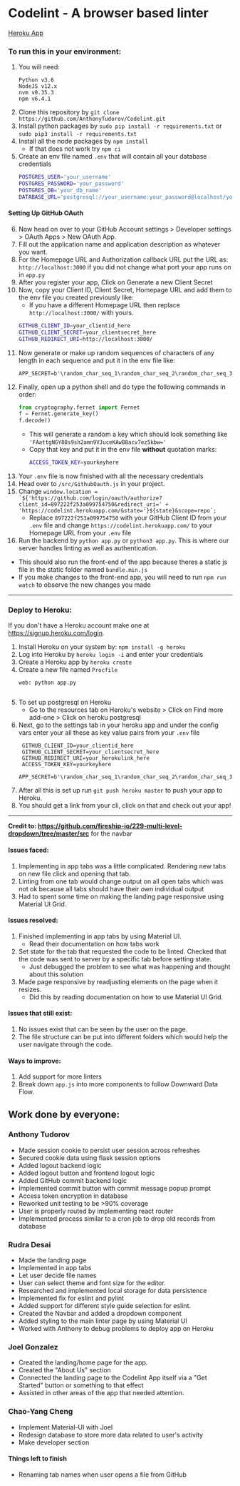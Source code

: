 # Codelint - A browser based linter

[Heroku App](https://codelint.herokuapp.com/)

### To run this in your environment:
1. You will need:
   ```
   Python v3.6
   NodeJS v12.x
   nvm v0.35.3
   npm v6.4.1
   ```
2. Clone this repository by `git clone https://github.com/AnthonyTudorov/Codelint.git`
3. Install python packages by `sudo pip install -r requirements.txt` or `sudo pip3 install -r requirements.txt`
4. Install all the node packages by `npm install` 
   - If that does not work try `npm ci`
5. Create an env file named `.env` that will contain all your database credentials
   ```bash
   POSTGRES_USER='your_username'
   POSTGRES_PASSWORD='your_password'
   POSTGRES_DB='your_db_name'
   DATABASE_URL='postgresql://your_username:your_password@localhost/your_db_name'
   ```
#### Setting Up GitHub OAuth
6. Now head on over to your GitHub Account settings > Developer settings > OAuth Apps > New OAuth App.
7. Fill out the application name and application description as whatever you want. 
8. For the Homepage URL and Authorization callback URL put the URL as: `http://localhost:3000` if you did not change what port your app runs on in `app.py`
9. After you register your app, Click on Generate a new Client Secret
10. Now, copy your Client ID, Client Secret, Homepage URL and add them to the env file you created previously like:
    - If you have a different Homepage URL then replace `http://localhost:3000/` with yours.
    ```bash
    GITHUB_CLIENT_ID=your_clientid_here
    GITHUB_CLIENT_SECRET=your_clientsecret_here
    GITHUB_REDIRECT_URI=http://localhost:3000/
    ```
11. Now generate or make up random sequences of characters of any length in each sequence and put it in the env file like:
    ```
    APP_SECRET=b'\random_char_seq_1\random_char_seq_2\random_char_seq_3\random_char_seq_4\random_char_seq_5'
    ```
12. Finally, open up a python shell and do type the following commands in order:
    ```python
    from cryptography.fernet import Fernet
    f = Fernet.generate_key()
    f.decode()
    ```
    - This will generate a random a key which should look something like `'FAattgNGY88s9sh2amn9VJuceKAwB8acv7ez5kbw='`
    - Copy that key and put it in the env file **without** quotation marks:
      ```bash
      ACCESS_TOKEN_KEY=yourkeyhere
      ```
13. Your `.env` file is now finished with all the necessary credentials
14. Head over to `/src/GithubOauth.js` in your project. 
15. Change ```window.location = `${'https://github.com/login/oauth/authorize?client_id=897222f253a099754750&redirect_uri='
            + 'https://codelint.herokuapp.com/&state='}${state}&scope=repo`;```
    - Replace `897222f253a099754750` with your GitHub Client ID from your `.env` file and change `https://codelint.herokuapp.com/` to your Homepage URL from your `.env` file
16. Run the backend by `python app.py` or `python3 app.py`. This is where our server handles linting as well as authentication.
   - This should also run the front-end of the app because theres a static js file in the static folder named `bundle.min.js`
   - If you make changes to the front-end app, you will need to run `npm run watch` to observe the new changes you made
<hr />

### Deploy to Heroku:
If you don't have a Heroku account make one at https://signup.heroku.com/login.
1. Install Heroku on your system by: `npm install -g heroku`
2. Log into Heroku by `heroku login -i` and enter your credentials
3. Create a Heroku app by `heroku create`
4. Create a new file named `Procfile`
   ```heroku
   web: python app.py
       
   ```
5. To set up postgresql on Heroku
   - Go to the resources tab on Heroku's website > Click on Find more add-one > Click on heroku postgresql
6. Next, go to the settings tab in your heroku app and under the config vars enter your all these as key value pairs from your `.env` file
   ```
    GITHUB_CLIENT_ID=your_clientid_here
    GITHUB_CLIENT_SECRET=your_clientsecret_here
    GITHUB_REDIRECT_URI=your_herokulink_here
    ACCESS_TOKEN_KEY=yourkeyhere
    APP_SECRET=b'\random_char_seq_1\random_char_seq_2\random_char_seq_3\random_char_seq_4\random_char_seq_5'
    ```
7. After all this is set up run `git push heroku master` to push your app to Heroku. 
8. You should get a link from your cli, click on that and check out your app!
<hr />

**Credit to: https://github.com/fireship-io/229-multi-level-dropdown/tree/master/src** for the navbar

#### Issues faced:
1. Implementing in app tabs was a little complicated. Rendering new tabs on new file click and opening that tab.
2. Linting from one tab would change output on all open tabs which was not ok because all tabs should have their own individual output
3. Had to spent some time on making the landing page responsive using Material UI Grid.

#### Issues resolved:
1. Finished implementing in app tabs by using Material UI. 
   - Read their documentation on how tabs work
2. Set state for the tab that requested the code to be linted. Checked that the code was sent to server by a specific tab before setting state.
   - Just debugged the problem to see what was happening and thought about this solution
3. Made page responsive by readjusting elements on the page when it resizes. 
   - Did this by reading documentation on how to use Material UI Grid.

#### Issues that still exist:
1. No issues exist that can be seen by the user on the page.
2. The file structure can be put into different folders which would help the user navigate through the code.

#### Ways to improve:
1. Add support for more linters
2. Break down `app.js` into more components to follow Downward Data Flow. 


## Work done by everyone:
### Anthony Tudorov
- Made session cookie to persist user session across refreshes
- Secured cookie data using flask session options
- Added logout backend logic
- Added logout button and frontend logout logic
- Added GitHub commit backend logic
- Implemented commit button with commit message popup prompt
- Access token encryption in database
- Reworked unit testing to be >90% coverage
- User is properly routed by implementing react router
- Implemented process similar to a cron job to drop old records from database

### Rudra Desai
- Made the landing page
- Implemented in app tabs
- Let user decide file names
- User can select theme and font size for the editor.
- Researched and implemented local storage for data persistence
- Implemented fix for eslint and pylint
- Added support for different style guide selection for eslint.
- Created the Navbar and added a dropdown component
- Added styling to the main linter page by using Material UI
- Worked with Anthony to debug problems to deploy app on Heroku

### Joel Gonzalez
- Created the landing/home page for the app.
- Created the "About Us" section
- Connected the landing page to the Codelint App itself via a "Get Started" button or something to that effect
- Assisted in other areas of the app that needed attention.

### Chao-Yang Cheng
- Implement Material-UI with Joel
- Redesign database to store more data related to user's activity
- Make developer section

#### Things left to finish
- Renaming tab names when user opens a file from GitHub
